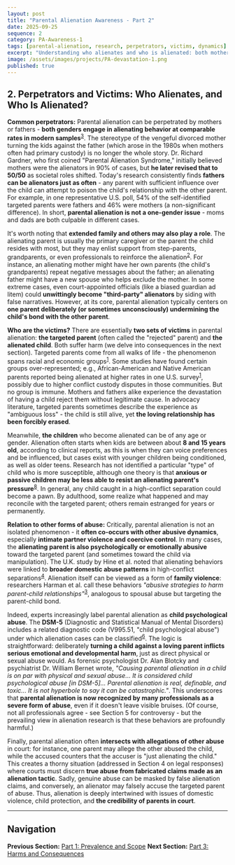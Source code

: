 ```yaml
---
layout: post
title: "Parental Alienation Awareness - Part 2"
date: 2025-09-25
sequence: 2
category: PA-Awareness-1
tags: [parental-alienation, research, perpetrators, victims, dynamics]
excerpt: "Understanding who alienates and who is alienated: both mothers and fathers can be perpetrators or victims of parental alienation."
image: /assets/images/projects/PA-devastation-1.png
published: true
---
```

## 2. Perpetrators and Victims: Who Alienates, and Who Is Alienated?

**Common perpetrators:** Parental alienation can be perpetrated by mothers or fathers - **both genders engage in alienating behavior at comparable rates in modern samples**<sup id="ref-source-1_3_1_13_219_227"><a href="/projects/PA-Awareness-1/2025/09/25/parental-alienation-awareness-references/#ref-target-1_3_1_13_219_227">3</a></sup>. The stereotype of the vengeful divorced mother turning the kids against the father (which arose in the 1980s when mothers often had primary custody) is no longer the whole story. Dr. Richard Gardner, who first coined "Parental Alienation Syndrome," initially believed mothers were the alienators in 90% of cases, but **he later revised that to 50/50** as societal roles shifted. Today's research consistently finds **fathers can be alienators just as often** - any parent with sufficient influence over the child can attempt to poison the child's relationship with the other parent. For example, in one representative U.S. poll, 54% of the self-identified targeted parents were fathers and 46% were mothers (a non-significant difference)<a id="ref-source-1_3_2_13_219_227"></a>. In short, **parental alienation is not a one-gender issue** - moms and dads are both culpable in different cases.

It's worth noting that **extended family and others may also play a role**. The alienating parent is usually the primary caregiver or the parent the child resides with most, but they may enlist support from step-parents, grandparents, or even professionals to reinforce the alienation<sup id="ref-source-1_2_1_8_43_51"><a href="/projects/PA-Awareness-1/2025/09/25/parental-alienation-awareness-references/#ref-target-1_2_1_8_43_51">2</a></sup>. For instance, an alienating mother might have her own parents (the child's grandparents) repeat negative messages about the father; an alienating father might have a new spouse who helps exclude the mother. In some extreme cases, even court-appointed officials (like a biased guardian ad litem) could **unwittingly become "third-party" alienators**<a id="ref-source-1_2_2_8_43_51"></a> by siding with false narratives. However, at its core, parental alienation typically centers on **one parent deliberately (or sometimes unconsciously) undermining the child's bond with the other parent**.

**Who are the victims?** There are essentially **two sets of victims** in parental alienation: **the targeted parent** (often called the "rejected" parent) and **the alienated child**. Both suffer harm (we delve into consequences in the next section). Targeted parents come from all walks of life - the phenomenon spans racial and economic groups<sup id="ref-source-1_1_1_2_25_33"><a href="/projects/PA-Awareness-1/2025/09/25/parental-alienation-awareness-references/#ref-target-1_1_1_2_25_33">1</a></sup>. Some studies have found certain groups over-represented; e.g., African-American and Native American parents reported being alienated at higher rates in one U.S. survey<sup id="ref-source-1_1_1_4_362_370"><a href="/projects/PA-Awareness-1/2025/09/25/parental-alienation-awareness-references/#ref-target-1_1_1_4_362_370">1</a></sup>, possibly due to higher conflict custody disputes in those communities. But no group is immune. Mothers and fathers alike experience the devastation of having a child reject them without legitimate cause. In advocacy literature, targeted parents sometimes describe the experience as "ambiguous loss" - the child is still alive, yet **the loving relationship has been forcibly erased**.

Meanwhile, **the children** who become alienated can be of any age or gender. Alienation often starts when kids are between about **8 and 15 years old**, according to clinical reports, as this is when they can voice preferences and be influenced, but cases exist with younger children being conditioned, as well as older teens. Research has not identified a particular "type" of child who is more susceptible, although one theory is that **anxious or passive children may be less able to resist an alienating parent's pressure**<sup id="ref-source-1_9_0_18_239_247"><a href="/projects/PA-Awareness-1/2025/09/25/parental-alienation-awareness-references/#ref-target-1_9_0_18_239_247">8</a></sup>. In general, any child caught in a high-conflict separation could become a pawn. By adulthood, some realize what happened and may reconcile with the targeted parent; others remain estranged for years or permanently.

**Relation to other forms of abuse:** Critically, parental alienation is not an isolated phenomenon - it **often co-occurs with other abusive dynamics**, especially **intimate partner violence and coercive control**. In many cases, the **alienating parent is also psychologically or emotionally abusive** toward the targeted parent (and sometimes toward the child via manipulation). The U.K. study by Hine et al. noted that alienating behaviors were linked to **broader domestic abuse patterns** in high-conflict separations<sup id="ref-source-1_4_0_11_155_163"><a href="/projects/PA-Awareness-1/2025/09/25/parental-alienation-awareness-references/#ref-target-1_4_0_11_155_163">4</a></sup>. Alienation itself can be viewed as a form of **family violence**: researchers Harman et al. call these behaviors *"abusive strategies to harm parent-child relationships"*<sup id="ref-source-1_3_1_9_1379_1388"><a href="/projects/PA-Awareness-1/2025/09/25/parental-alienation-awareness-references/#ref-target-1_3_1_9_1379_1388">3</a></sup>, analogous to spousal abuse but targeting the parent-child bond.

Indeed, experts increasingly label parental alienation as **child psychological abuse**. The **DSM-5** (Diagnostic and Statistical Manual of Mental Disorders) includes a related diagnostic code (V995.51, "child psychological abuse") under which alienation cases can be classified<sup id="ref-source-1_6_0_5_277_283"><a href="/projects/PA-Awareness-1/2025/09/25/parental-alienation-awareness-references/#ref-target-1_6_0_5_277_283">6</a></sup>. The logic is straightforward: deliberately **turning a child against a loving parent inflicts serious emotional and developmental harm**, just as direct physical or sexual abuse would. As forensic psychologist Dr. Alan Blotcky and psychiatrist Dr. William Bernet wrote, *"Causing parental alienation in a child is on par with physical and sexual abuse... It is considered child psychological abuse [in DSM-5]... Parental alienation is real, definable, and toxic... It is not hyperbole to say it can be catastrophic."*<a id="ref-source-1_6_0_5_275_283"></a>. This underscores that **parental alienation is now recognized by many professionals as a severe form of abuse**, even if it doesn't leave visible bruises. (Of course, not all professionals agree - see Section 5 for controversy - but the prevailing view in alienation research is that these behaviors are profoundly harmful.)

Finally, parental alienation often **intersects with allegations of other abuse** in court: for instance, one parent may allege the other abused the child, while the accused counters that the accuser is "just alienating the child." This creates a thorny situation (addressed in Section 4 on legal responses) where courts must discern **true abuse from fabricated claims made as an alienation tactic**. Sadly, genuine abuse can be masked by false alienation claims, and conversely, an alienator may falsely accuse the targeted parent of abuse. Thus, alienation is deeply intertwined with issues of domestic violence, child protection, and **the credibility of parents in court**.

---

## Navigation

**Previous Section:** [Part 1: Prevalence and Scope](/projects/PA-Awareness-1/2025/09/25/parental-alienation-awareness-part-1/)
**Next Section:** [Part 3: Harms and Consequences](/projects/PA-Awareness-1/2025/09/25/parental-alienation-awareness-part-3/)
